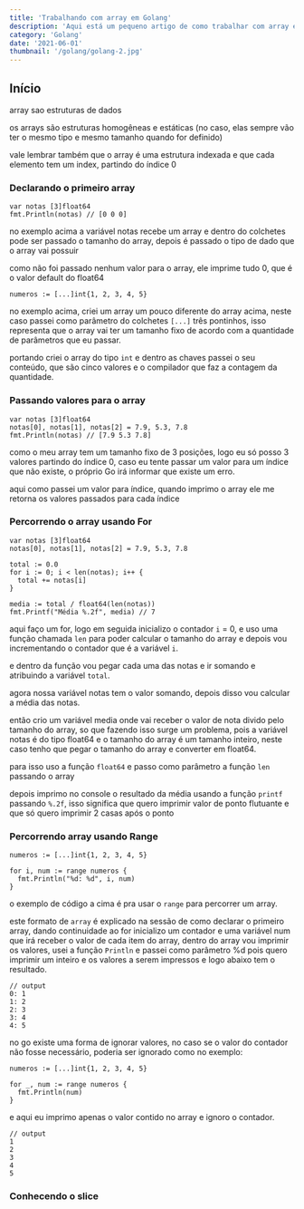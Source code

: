 ```yaml
---
title: 'Trabalhando com array em Golang'
description: 'Aqui está um pequeno artigo de como trabalhar com array em Go'
category: 'Golang'
date: '2021-06-01'
thumbnail: '/golang/golang-2.jpg'
---
```


## Início
array sao estruturas de dados

os arrays são estruturas homogêneas e estáticas (no caso, elas sempre vão ter o mesmo tipo e mesmo tamanho quando for definido)

vale lembrar também que o array é uma estrutura indexada e que cada elemento tem um index, partindo do índice 0

### Declarando o primeiro array

```
var notas [3]float64
fmt.Println(notas) // [0 0 0]
```

no exemplo acima a variável notas recebe um array e dentro do colchetes pode ser passado o tamanho do array, depois é passado o tipo de dado que o array vai possuir

como não foi passado nenhum valor para o array, ele imprime tudo 0, que é o valor default do float64

```
numeros := [...]int{1, 2, 3, 4, 5}
```

no exemplo acima, criei um array um pouco diferente do array acima, neste caso passei como parâmetro do colchetes `[...]` três pontinhos, isso representa que o array vai ter um tamanho fixo de acordo com a quantidade de parâmetros que eu passar.

portando criei o array do tipo `int` e dentro as chaves passei o seu conteúdo, que são cinco valores e o compilador que faz a contagem da quantidade.

### Passando valores para o array

```
var notas [3]float64
notas[0], notas[1], notas[2] = 7.9, 5.3, 7.8
fmt.Println(notas) // [7.9 5.3 7.8]
```

como o meu array tem um tamanho fixo de 3 posições, logo eu só posso 3 valores partindo do índice 0, caso eu tente passar um valor para um índice que não existe, o próprio Go irá informar que existe um erro.

aqui como passei um valor para índice, quando imprimo o array ele me retorna os valores passados para cada índice


### Percorrendo o array usando For

```
var notas [3]float64
notas[0], notas[1], notas[2] = 7.9, 5.3, 7.8

total := 0.0
for i := 0; i < len(notas); i++ {
  total += notas[i]
}

media := total / float64(len(notas))
fmt.Printf("Média %.2f", media) // 7
```
aqui faço um for, logo em seguida inicializo o contador `i` = 0, e uso uma função chamada `len` para poder calcular o tamanho do array e depois vou incrementando o contador que é a variável `i`.

e dentro da função vou pegar cada uma das notas e ir somando e atribuindo a variável `total`.

agora nossa variável notas tem o valor somando, depois disso vou calcular a média das notas.

então crio um variável media onde vai receber o valor de nota divido pelo tamanho do array, so que fazendo isso surge um problema, pois a variável notas é do tipo float64 e o tamanho do array é um tamanho inteiro, neste caso tenho que pegar o tamanho do array e converter em float64.

para isso uso a função `float64` e passo como parâmetro a função `len` passando o array

depois imprimo no console o resultado da média usando a função `printf` passando `%.2f`, isso significa que quero imprimir valor de ponto flutuante e que só quero imprimir 2 casas após o ponto

### Percorrendo array usando Range

```
numeros := [...]int{1, 2, 3, 4, 5}

for i, num := range numeros {
  fmt.Println("%d: %d", i, num)
}
```

o exemplo de código a cima é pra usar o `range` para percorrer um array.

este formato de `array` é explicado na sessão de como declarar o primeiro array, dando continuidade ao for inicializo um contador e uma variável num que irá receber o valor de cada item do array, dentro do array vou imprimir os valores, usei a função `Println` e passei como parâmetro %d pois quero imprimir um inteiro e os valores a serem impressos e logo abaixo tem o resultado.


```
// output
0: 1
1: 2
2: 3
3: 4
4: 5
```

no go existe uma forma de ignorar valores, no caso se o valor do contador não fosse necessário, poderia ser ignorado como no exemplo:

```
numeros := [...]int{1, 2, 3, 4, 5}

for _, num := range numeros {
  fmt.Println(num)
}
```

e aqui eu imprimo apenas o valor contido no array e ignoro o contador.

```
// output
1
2
3
4
5
```

### Conhecendo o slice

